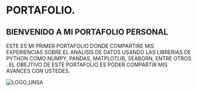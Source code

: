# PORTAFOLIO.
## BIENVENIDO A MI PORTAFOLIO PERSONAL 


ESTE ES MI PRIMER PORTAFOLIO DONDE COMPARTIRE MIS EXPERIENCIAS SOBRE EL ANALISIS DE DATOS USANDO LAS LIBRERIAS DE PYTHON COMO NUMPY, PANDAS, MATPLOTLIB, SEABORN, ENTRE OTROS . EL OBEJTIVO DE ESTE PORTAFOLIO ES PODER COMPARTIR MIS AVANCES CON USTEDES.
 

 ![LOGO_UNSA](https://user-images.githubusercontent.com/108014596/178021966-35f456c6-f906-4736-a467-179434b26ec5.png)
